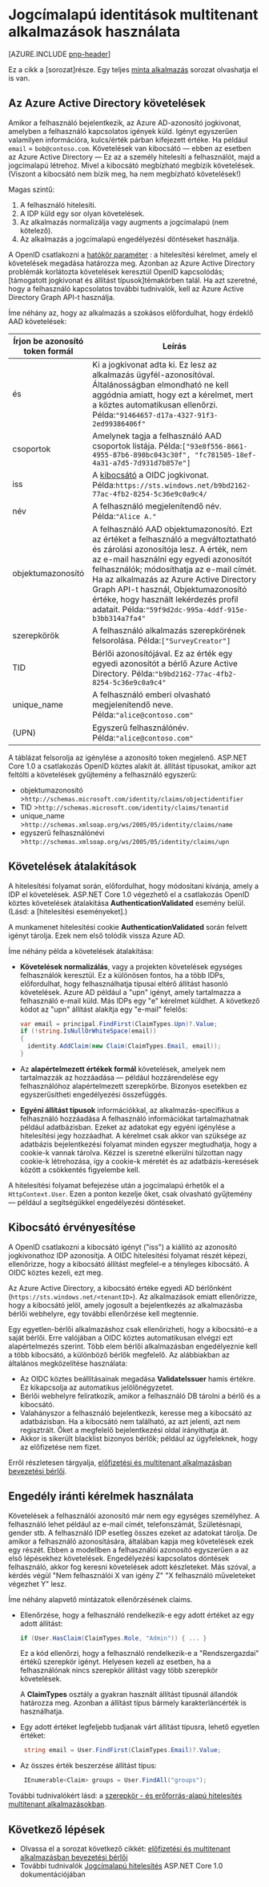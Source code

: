 <properties
   pageTitle="Állítást-alapú identitások multitenant alkalmazásokban használata |} Microsoft Azure"
   description="Hogyan állítja a use kibocsátó érvényességi és engedélyezési"
   services=""
   documentationCenter="na"
   authors="MikeWasson"
   manager="roshar"
   editor=""
   tags=""/>

<tags
   ms.service="guidance"
   ms.devlang="dotnet"
   ms.topic="article"
   ms.tgt_pltfrm="na"
   ms.workload="na"
   ms.date="05/23/2016"
   ms.author="mwasson"/>

# <a name="working-with-claims-based-identities-in-multitenant-applications"></a>Jogcímalapú identitások multitenant alkalmazások használata

[AZURE.INCLUDE [pnp-header](../../includes/guidance-pnp-header-include.md)]

Ez a cikk a [sorozat]része. Egy teljes [minta alkalmazás] sorozat olvashatja el is van.

## <a name="claims-in-azure-ad"></a>Az Azure Active Directory követelések

Amikor a felhasználó bejelentkezik, az Azure AD-azonosító jogkivonat, amelyben a felhasználó kapcsolatos igények küld. Igényt egyszerűen valamilyen információra, kulcs/érték párban kifejezett értéke. Ha például `email` = `bob@contoso.com`.  Követelések van kibocsátó &mdash; ebben az esetben az Azure Active Directory &mdash; Ez az a személy hitelesíti a felhasználót, majd a jogcímalapú létrehoz. Mivel a kibocsátó megbízható megbízik követelések. (Viszont a kibocsátó nem bízik meg, ha nem megbízható követelések!)

Magas szintű:

1.  A felhasználó hitelesíti.
2.  A IDP küld egy sor olyan követelések.
3.  Az alkalmazás normalizálja vagy augments a jogcímalapú (nem kötelező).
4.  Az alkalmazás a jogcímalapú engedélyezési döntéseket használja.

A OpenID csatlakozni a [hatókör paraméter] : a hitelesítési kérelmet, amely el követelések megadása határozza meg. Azonban az Azure Active Directory problémák korlátozta követelések keresztül OpenID kapcsolódás; [támogatott jogkivonat és állítást típusok]témakörben talál. Ha azt szeretné, hogy a felhasználó kapcsolatos további tudnivalók, kell az Azure Active Directory Graph API-t használja.

Íme néhány az, hogy az alkalmazás a szokásos előfordulhat, hogy érdeklő AAD követelések:

Írjon be azonosító token formál |    Leírás
-----------------------|--------------
és | Ki a jogkivonat adta ki. Ez lesz az alkalmazás ügyfél-azonosítóval. Általánosságban elmondható ne kell aggódnia amiatt, hogy ezt a kérelmet, mert a köztes automatikusan ellenőrzi. Példa:`"91464657-d17a-4327-91f3-2ed99386406f"`
csoportok   | Amelynek tagja a felhasználó AAD csoportok listája. Példa:`["93e8f556-8661-4955-87b6-890bc043c30f", "fc781505-18ef-4a31-a7d5-7d931d7b857e"]`
iss  | A [kibocsátó] a OIDC jogkivonat. Példa:`https://sts.windows.net/b9bd2162-77ac-4fb2-8254-5c36e9c0a9c4/`
név    | A felhasználó megjelenítendő név. Példa:`"Alice A."`
objektumazonosító | A felhasználó AAD objektumazonosító. Ezt az értéket a felhasználó a megváltoztatható és zárolási azonosítója lesz. A érték, nem az e-mail használni egy egyedi azonosítót felhasználók; módosíthatja az e-mail címét. Ha az alkalmazás az Azure Active Directory Graph API-t használ, Objektumazonosító értéke, hogy használt lekérdezés profil adatait. Példa:`"59f9d2dc-995a-4ddf-915e-b3bb314a7fa4"`
szerepkörök   | A felhasználó alkalmazás szerepkörének felsorolása. Példa:`["SurveyCreator"]`
TID | Bérlői azonosítójával. Ez az érték egy egyedi azonosítót a bérlő Azure Active Directory. Példa:`"b9bd2162-77ac-4fb2-8254-5c36e9c0a9c4"`
unique_name | A felhasználó emberi olvasható megjelenítendő neve. Példa:`"alice@contoso.com"`
(UPN) | Egyszerű felhasználónév. Példa:`"alice@contoso.com"`

A táblázat felsorolja az igénylése a azonosító token megjelenő. ASP.NET Core 1.0 a csatlakozás OpenID köztes alakít át. állítást típusokat, amikor azt feltölti a követelések gyűjtemény a felhasználó egyszerű:

-   objektumazonosító >`http://schemas.microsoft.com/identity/claims/objectidentifier`
-   TID >`http://schemas.microsoft.com/identity/claims/tenantid`
-   unique_name >`http://schemas.xmlsoap.org/ws/2005/05/identity/claims/name`
-   egyszerű felhasználónévi >`http://schemas.xmlsoap.org/ws/2005/05/identity/claims/upn`

## <a name="claims-transformations"></a>Követelések átalakítások

A hitelesítési folyamat során, előfordulhat, hogy módosítani kívánja, amely a IDP el követelések. ASP.NET Core 1.0 végezhető el a csatlakozás OpenID köztes követelések átalakítása **AuthenticationValidated** esemény belül. (Lásd: a [hitelesítési eseményeket].)

A munkamenet hitelesítési cookie **AuthenticationValidated** során felvett igényt tárolja. Ezek nem első tolódik vissza Azure AD.

Íme néhány példa a követelések átalakítása:

-   **Követelések normalizálás**, vagy a projekten követelések egységes felhasználók keresztül. Ez a különösen fontos, ha a több IDPs, előfordulhat, hogy felhasználhatja típusai eltérő állítást hasonló követelések.
Azure AD például a "upn" igényt, amely tartalmazza a felhasználó e-mail küld. Más IDPs egy "e" kérelmet küldhet. A következő kódot az "upn" állítást alakítja egy "e-mail" felelős:

    ```csharp
    var email = principal.FindFirst(ClaimTypes.Upn)?.Value;
    if (!string.IsNullOrWhiteSpace(email))
    {
      identity.AddClaim(new Claim(ClaimTypes.Email, email));
    }
    ```

- Az **alapértelmezett értékek formál** követelések, amelyek nem tartalmazzák az hozzáadása &mdash; például hozzárendelése egy felhasználóhoz alapértelmezett szerepkörbe. Bizonyos esetekben ez egyszerűsítheti engedélyezési összefüggés.
- **Egyéni állítást típusok** információkkal, az alkalmazás-specifikus a felhasználó hozzáadása A felhasználó információkat tartalmazhatnak például adatbázisban. Ezeket az adatokat egy egyéni igénylése a hitelesítési jegy hozzáadhat. A kérelmet csak akkor van szüksége az adatbázis bejelentkezési folyamat minden egyszer megtudhatja, hogy a cookie-k vannak tárolva. Kézzel is szeretné elkerülni túlzottan nagy cookie-k létrehozása, így a cookie-k méretét és az adatbázis-keresések között a csökkentés figyelembe kell.   

A hitelesítési folyamat befejezése után a jogcímalapú érhetők el a `HttpContext.User`. Ezen a ponton kezelje őket, csak olvasható gyűjtemény &mdash; például a segítségükkel engedélyezési döntéseket.

## <a name="issuer-validation"></a>Kibocsátó érvényesítése
A OpenID csatlakozni a kibocsátó igényt ("iss") a kiállító az azonosító jogkivonathoz IDP azonosítja. A OIDC hitelesítési folyamat részét képezi, ellenőrizze, hogy a kibocsátó állítást megfelel-e a tényleges kibocsátó. A OIDC köztes kezeli, ezt meg.

Az Azure Active Directory, a kibocsátó értéke egyedi AD bérlőnként (`https://sts.windows.net/<tenantID>`). Az alkalmazások emiatt ellenőrizze, hogy a kibocsátó jelöl, amely jogosult a bejelentkezés az alkalmazásba bérlői webhelyre, egy további ellenőrzése kell megtennie.

Egy egyetlen-bérlői alkalmazáshoz csak ellenőrizheti, hogy a kibocsátó-e a saját bérlői. Erre valójában a OIDC köztes automatikusan elvégzi ezt alapértelmezés szerint. Több elem bérlői alkalmazásban engedélyeznie kell a több kibocsátó, a különböző bérlők megfelelő. Az alábbiakban az általános megközelítése használata:

-   Az OIDC köztes beállításainak megadása **ValidateIssuer** hamis értékre. Ez kikapcsolja az automatikus jelölőnégyzetet.
-   Bérlői webhelyre feliratkozik, amikor a felhasználó DB tárolni a bérlő és a kibocsátó.
-   Valahányszor a felhasználó bejelentkezik, keresse meg a kibocsátó az adatbázisban. Ha a kibocsátó nem található, az azt jelenti, azt nem regisztrált. Őket a megfelelő bejelentkezési oldal irányíthatja át.
-  Akkor is sikerült blacklist bizonyos bérlők; például az ügyfeleknek, hogy az előfizetése nem fizet.

Erről részletesen tárgyalja, [előfizetési és multitenant alkalmazásban bevezetési bérlői][signup].

## <a name="using-claims-for-authorization"></a>Engedély iránti kérelmek használata

Követelések a felhasználói azonosító már nem egy egységes személyhez. A felhasználó lehet például az e-mail címét, telefonszámát, Születésnapi, gender stb. A felhasználó IDP esetleg összes ezeket az adatokat tárolja. De amikor a felhasználó azonosítására, általában kapja meg követelések ezek egy részét. Ebben a modellben a felhasználói azonosító egyszerűen a az első lépésekhez követelések. Engedélyezési kapcsolatos döntések felhasználó, akkor fog keresni követelések adott készleteket. Más szóval, a kérdés végül "Nem felhasználói X van igény Z" "X felhasználó műveleteket végezhet Y" lesz.

Íme néhány alapvető mintázatok ellenőrzésének claims.

-  Ellenőrzése, hogy a felhasználó rendelkezik-e egy adott értéket az egy adott állítást:

    ```csharp
    if (User.HasClaim(ClaimTypes.Role, "Admin")) { ... }
    ```
    Ez a kód ellenőrzi, hogy a felhasználó rendelkezik-e a "Rendszergazdai" értékű szerepkör igényt. Helyesen kezeli az esetben, ha a felhasználónak nincs szerepkör állítást vagy több szerepkör követelések.

    A **ClaimTypes** osztály a gyakran használt állítást típusnál állandók határozza meg. Azonban a állítást típus bármely karakterláncérték is használhatja.

-   Egy adott értéket legfeljebb tudjanak várt állítást típusra, lehető egyetlen értéket:
    ```csharp
     string email = User.FindFirst(ClaimTypes.Email)?.Value;
    ```
-   Az összes érték beszerzése állítást típus:

    ```csharp
     IEnumerable<Claim> groups = User.FindAll("groups");
    ```

További tudnivalókért lásd: a [szerepkör - és erőforrás-alapú hitelesítés multitenant alkalmazásokban][authorization].

## <a name="next-steps"></a>Következő lépések

- Olvassa el a sorozat következő cikkét: [előfizetési és multitenant alkalmazásban bevezetési bérlői][signup]
- További tudnivalók [Jogcímalapú hitelesítés] ASP.NET Core 1.0 dokumentációjában

<!-- Links -->
[sorozaton kívüli]: guidance-multitenant-identity.md
[hatókör paraméter]: http://nat.sakimura.org/2012/01/26/scopes-and-claims-in-openid-connect/
[Támogatott jogkivonat, és formál típusai]: ../active-directory/active-directory-token-and-claims.md
[kibocsátó]: http://openid.net/specs/openid-connect-core-1_0.html#IDToken
[Hitelesítési események]: guidance-multitenant-identity-authenticate.md#authentication-events
[signup]: guidance-multitenant-identity-signup.md
[Jogcímalapú hitelesítés]: https://docs.asp.net/en/latest/security/authorization/claims.html
[minta alkalmazás]: https://github.com/Azure-Samples/guidance-identity-management-for-multitenant-apps
[authorization]: guidance-multitenant-identity-authorize.md
